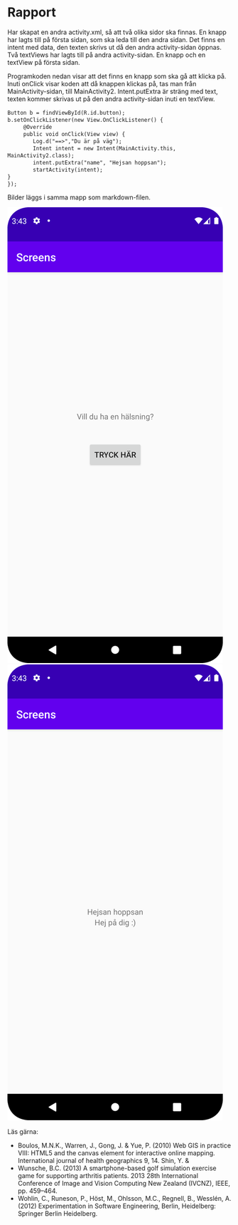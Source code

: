 
# Rapport

Har skapat en andra activity.xml, så att två olika sidor ska finnas. En knapp har lagts till på första
sidan, som ska leda till den andra sidan. Det finns en intent med data, den texten skrivs ut då den
andra activity-sidan öppnas. Två textViews har lagts till på andra activity-sidan. En knapp och en textView på första sidan.

Programkoden nedan visar att det finns en knapp som ska gå att klicka på. Inuti onClick visar koden att då knappen klickas på,
tas man från MainActivity-sidan, till MainActivity2. Intent.putExtra är sträng med text, texten kommer skrivas ut på den andra
activity-sidan inuti en textView.
```
Button b = findViewById(R.id.button);
b.setOnClickListener(new View.OnClickListener() {
     @Override
     public void onClick(View view) {
        Log.d("==>","Du är på väg");
        Intent intent = new Intent(MainActivity.this, MainActivity2.class);
        intent.putExtra("name", "Hejsan hoppsan");
        startActivity(intent);
}
});
```

Bilder läggs i samma mapp som markdown-filen.

![](ScreenshotMain1.png)
![](ScreenshotMain2.png)

Läs gärna:

- Boulos, M.N.K., Warren, J., Gong, J. & Yue, P. (2010) Web GIS in practice VIII: HTML5 and the canvas element for interactive online mapping. International journal of health geographics 9, 14. Shin, Y. &
- Wunsche, B.C. (2013) A smartphone-based golf simulation exercise game for supporting arthritis patients. 2013 28th International Conference of Image and Vision Computing New Zealand (IVCNZ), IEEE, pp. 459–464.
- Wohlin, C., Runeson, P., Höst, M., Ohlsson, M.C., Regnell, B., Wesslén, A. (2012) Experimentation in Software Engineering, Berlin, Heidelberg: Springer Berlin Heidelberg.
